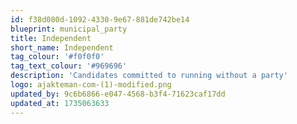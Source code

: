 ```yaml
---
id: f38d080d-1092-4330-9e67-881de742be14
blueprint: municipal_party
title: Independent
short_name: Independent
tag_colour: '#f0f0f0'
tag_text_colour: '#969696'
description: 'Candidates committed to running without a party'
logo: ajakteman-com-(1)-modified.png
updated_by: 9c6b6866-e047-4568-b3f4-71623caf17dd
updated_at: 1735063633
---
```

